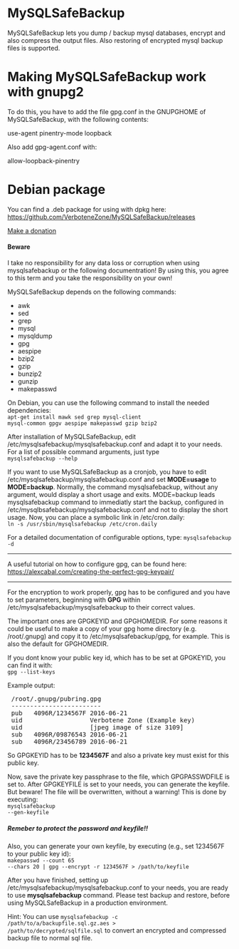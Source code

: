 # MySQLSafeBackup
MySQLSafeBackup lets you dump / backup mysql databases, encrypt and also compress the output files. Also restoring of encrypted mysql backup files is supported.

# Making MySQLSafeBackup work with gnupg2
To do this, you have to add the file gpg.conf in the GNUPGHOME of
MySQLSafeBackup, with the following contents:

  use-agent
  pinentry-mode loopback

Also add gpg-agent.conf with:

  allow-loopback-pinentry

# Debian package
You can find a .deb package for using with dpkg here: https://github.com/VerboteneZone/MySQLSafeBackup/releases

<a href="https://www.paypal.com/cgi-bin/webscr?cmd=_donations&business=helga_welter%40hotmail%2ecom&lc=MQ&item_name=Oliver%20Welter&item_number=mysqlsafebackup&no_note=0&currency_code=EUR&bn=PP%2dDonationsBF%3abtn_donate_LG%2egif%3aNonHostedGuest">Make a donation</a>

<h4>Beware</h4>
<p>
I take no responsibility for any data loss or corruption when using mysqlsafebackup or the following documentration! 
By using this, you agree to this term and you take the responsibility on your own!
</p>

MySQLSafeBackup depends on the following commands:
<ul>
<li>awk</li>
<li>sed</li>
<li>grep</li>
<li>mysql</li>
<li>mysqldump</li>
<li>gpg</li>
<li>aespipe</li>
<li>bzip2</li>
<li>gzip</li>
<li>bunzip2</li>
<li>gunzip</li>
<li>makepasswd</li>
</ul>

On Debian, you can use the following command to install the needed dependencies:<br />
<code>apt-get install mawk sed grep mysql-client mysql-common gpgv aespipe makepasswd gzip bzip2</code>

After installation of MySQLSafeBackup, edit /etc/mysqlsafebackup/mysqlsafebackup.conf and adapt it to your needs. For a list of possible command arguments, just type<br />
<code>mysqlsafebackup --help</code>

If you want to use MySQLSafeBackup as a cronjob, you have to edit /etc/mysqlsafebackup/mysqlsafebackup.conf and set <strong>MODE=usage</strong> to <strong>MODE=backup</strong>.
Normally, the command mysqlsafebackup, without any argument, would display a short usage and exits. MODE=backup leads mysqlsafebackup command to immediatly start the backup, configured in /etc/mysqlbsafebackup/mysqlsafebackup.conf and not to display the short usage.
Now, you can place a symbolic link in /etc/cron.daily:<br />
<code>ln -s /usr/sbin/mysqlsafebackup /etc/cron.daily</code>

For a detailed documentation of configurable options, type:
<code>mysqlsafebackup -d</code>

<hr/>

A useful tutorial on how to configure gpg, can be found here: https://alexcabal.com/creating-the-perfect-gpg-keypair/

<hr/>

For the encryption to work properly, gpg has to be configured and you have to set parameters, beginning with <strong>GPG</strong> within /etc/mysqlsafebackup/mysqlsafebackup to their correct values.

The important ones are GPGKEYID and GPGHOMEDIR. For some reasons it could be useful to make a copy of your gpg home directory (e.g. /root/.gnupg) and copy it to /etc/mysqlsafebackup/gpg, for example. This is also the default for GPGHOMEDIR.

If you dont know your public key id, which has to be set at GPGKEYID, you can find it with:<br />
<code>gpg --list-keys</code>

Example output:<br />
<pre>
 /root/.gnupg/pubring.gpg
 ------------------------
 pub   4096R/1234567F 2016-06-21
 uid                  Verbotene Zone (Example key) <contact@verbotene.zone>
 uid                  [jpeg image of size 3109]
 sub   4096R/09876543 2016-06-21
 sub   4096R/23456789 2016-06-21
</pre>

So GPGKEYID has to be <strong>1234567F</strong> and also a private key must exist for this public key.

Now, save the private key passphrase to the file, which GPGPASSWDFILE is set to. After GPGKEYFILE is set to your needs, you can generate the keyfile. But beware! The file will be overwritten, without a warning! This is done by executing:<br />
<code>mysqlsafebackup --gen-keyfile</code>

<h5>Remeber to protect the password and keyfile!!</h5>

Also, you can generate your own keyfile, by executing (e.g., set 1234567F to your public key id):<br />
<code>makepasswd --count 65 --chars 20 | gpg --encrypt -r 1234567F > /path/to/keyfile</code>

After you have finished, setting up /etc/mysqlsafebackup/mysqlsafebackup.conf to your needs, you are ready to use <strong>mysqlsafebackup</strong> command. Please test backup and restore, before using MySQLSafeBackup in a production environment.

Hint:
You can use <code>mysqlsafebackup -c /path/to/a/backupfile.sql.gz.aes > /path/to/decrypted/sqlfile.sql</code> to convert an encrypted and compressed backup file to normal sql file.
